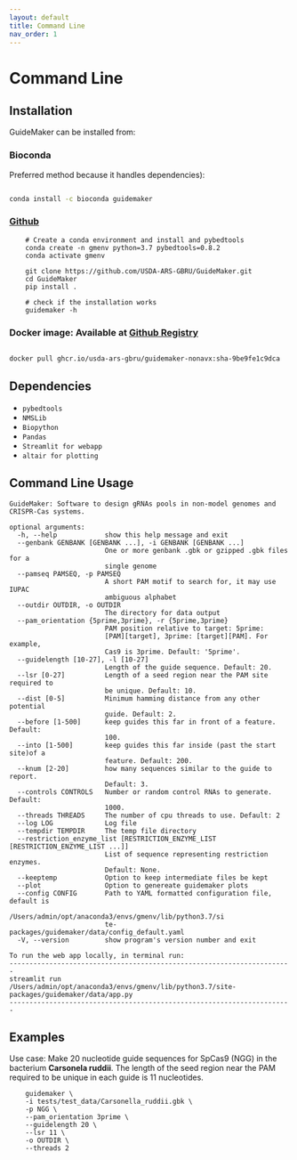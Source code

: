 ```yaml
---
layout: default
title: Command Line
nav_order: 1
---
```


# Command Line

## Installation

GuideMaker can be installed from:

### Bioconda
Preferred method because it handles dependencies):

```bash

conda install -c bioconda guidemaker

```

### [Github](https://github.com/USDA-ARS-GBRU/GuideMaker)

```{bash}
    # Create a conda environment and install and pybedtools
    conda create -n gmenv python=3.7 pybedtools=0.8.2
    conda activate gmenv

    git clone https://github.com/USDA-ARS-GBRU/GuideMaker.git
    cd GuideMaker
    pip install .

    # check if the installation works
    guidemaker -h
```

### Docker image: Available at [Github Registry](https://github.com/orgs/USDA-ARS-GBRU/packages?repo_name=GuideMaker)

```bash

docker pull ghcr.io/usda-ars-gbru/guidemaker-nonavx:sha-9be9fe1c9dca

```


## Dependencies

*   ``pybedtools``
*   ``NMSLib``
*   ``Biopython``
*   ``Pandas``
*   ``Streamlit for webapp``
*   ``altair for plotting``



## Command Line Usage

```{bash}
GuideMaker: Software to design gRNAs pools in non-model genomes and CRISPR-Cas systems.

optional arguments:
  -h, --help            show this help message and exit
  --genbank GENBANK [GENBANK ...], -i GENBANK [GENBANK ...]
                        One or more genbank .gbk or gzipped .gbk files for a
                        single genome
  --pamseq PAMSEQ, -p PAMSEQ
                        A short PAM motif to search for, it may use IUPAC
                        ambiguous alphabet
  --outdir OUTDIR, -o OUTDIR
                        The directory for data output
  --pam_orientation {5prime,3prime}, -r {5prime,3prime}
                        PAM position relative to target: 5prime:
                        [PAM][target], 3prime: [target][PAM]. For example,
                        Cas9 is 3prime. Default: '5prime'.
  --guidelength [10-27], -l [10-27]
                        Length of the guide sequence. Default: 20.
  --lsr [0-27]          Length of a seed region near the PAM site required to
                        be unique. Default: 10.
  --dist [0-5]          Minimum hamming distance from any other potential
                        guide. Default: 2.
  --before [1-500]      keep guides this far in front of a feature. Default:
                        100.
  --into [1-500]        keep guides this far inside (past the start site)of a
                        feature. Default: 200.
  --knum [2-20]         how many sequences similar to the guide to report.
                        Default: 3.
  --controls CONTROLS   Number or random control RNAs to generate. Default:
                        1000.
  --threads THREADS     The number of cpu threads to use. Default: 2
  --log LOG             Log file
  --tempdir TEMPDIR     The temp file directory
  --restriction_enzyme_list [RESTRICTION_ENZYME_LIST [RESTRICTION_ENZYME_LIST ...]]
                        List of sequence representing restriction enzymes.
                        Default: None.
  --keeptemp            Option to keep intermediate files be kept
  --plot                Option to genereate guidemaker plots
  --config CONFIG       Path to YAML formatted configuration file, default is 
                        /Users/admin/opt/anaconda3/envs/gmenv/lib/python3.7/si
                        te-packages/guidemaker/data/config_default.yaml
  -V, --version         show program's version number and exit

To run the web app locally, in terminal run:
-----------------------------------------------------------------------
streamlit run /Users/admin/opt/anaconda3/envs/gmenv/lib/python3.7/site-
packages/guidemaker/data/app.py
-----------------------------------------------------------------------

```

## Examples

Use case: Make 20 nucleotide guide sequences for SpCas9 (NGG) in the bacterium
__Carsonela ruddii__. The length of the seed region near the PAM required to be
unique in each guide is 11 nucleotides.

```{bash}
    guidemaker \
    -i tests/test_data/Carsonella_ruddii.gbk \
    -p NGG \
    --pam_orientation 3prime \
    --guidelength 20 \
    --lsr 11 \
    -o OUTDIR \
    --threads 2

```
